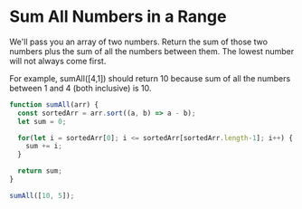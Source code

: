 # Sum All Numbers in a Range
We'll pass you an array of two numbers. Return the sum of those two numbers plus the sum of all the numbers between them. The lowest number will not always come first.

For example, sumAll(\[4,1]) should return 10 because sum of all the numbers between 1 and 4 (both inclusive) is 10.
```js
function sumAll(arr) {
  const sortedArr = arr.sort((a, b) => a - b);
  let sum = 0;

  for(let i = sortedArr[0]; i <= sortedArr[sortedArr.length-1]; i++) {
    sum += i;
  }

  return sum;
}

sumAll([10, 5]);
```

